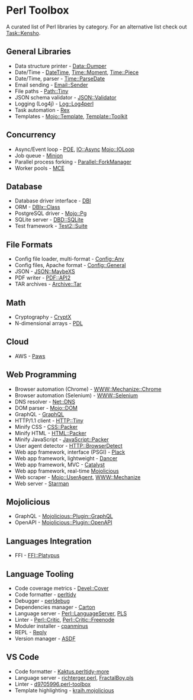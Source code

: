 # Perl Toolbox

A curated list of Perl libraries by category. For an alternative list check out [Task::Kensho](https://metacpan.org/pod/Task::Kensho).

## General Libraries

- Data structure printer - [Data::Dumper](https://metacpan.org/pod/Data::Dumper)
- Date/Time - [DateTime](https://metacpan.org/pod/DateTime), [Time::Moment](https://metacpan.org/pod/Time::Moment), [Time::Piece](https://metacpan.org/pod/Time::Piece)
- Date/Time, parser - [Time::ParseDate](https://metacpan.org/pod/Time::ParseDate)
- Email sending - [Email::Sender](https://metacpan.org/pod/Email::Sender)
- File paths - [Path::Tiny](https://metacpan.org/pod/Path::Tiny)
- JSON schema validator - [JSON::Validator](https://metacpan.org/pod/JSON::Validator)
- Logging (Log4j) - [Log::Log4perl](https://metacpan.org/pod/Log::Log4perl)
- Task automation - [Rex](https://metacpan.org/pod/Rex)
- Templates - [Mojo::Template](https://docs.mojolicious.org/Mojo/Template), [Template::Toolkit](https://metacpan.org/pod/Template::Toolkit)

## Concurrency

- Async/Event loop - [POE](https://metacpan.org/pod/POE), [IO::Async](https://metacpan.org/pod/IO::Async) [Mojo::IOLoop](https://metacpan.org/pod/Mojo::IOLoop)
- Job queue - [Minion](https://metacpan.org/pod/Minion)
- Parallel process forking - [Parallel::ForkManager](https://metacpan.org/pod/Parallel::ForkManager)
- Worker pools - [MCE](https://metacpan.org/pod/MCE)

## Database

- Database driver interface - [DBI](https://metacpan.org/pod/DBI)
- ORM - [DBIx::Class](https://metacpan.org/pod/DBIx::Class)
- PostgreSQL driver - [Mojo::Pg](https://metacpan.org/pod/Mojo::Pg)
- SQLite server - [DBD::SQLite](https://metacpan.org/pod/DBD::SQLite)
- Test framework - [Test2::Suite](https://metacpan.org/pod/Test2::Suite)

## File Formats

- Config file loader, multi-format - [Config::Any](https://metacpan.org/pod/Config::Any)
- Config files, Apache format - [Config::General](https://metacpan.org/pod/Config::General)
- JSON - [JSON::MaybeXS](https://metacpan.org/pod/JSON::MaybeXS)
- PDF writer - [PDF::API2](https://metacpan.org/pod/PDF::API2)
- TAR archives - [Archive::Tar](https://metacpan.org/pod/Archive::Tar)

## Math

- Cryptography - [CryptX](https://metacpan.org/pod/CryptX)
- N-dimensional arrays - [PDL](https://metacpan.org/dist/PDL/view/Basic/Pod/API.pod)

## Cloud

- AWS - [Paws](https://metacpan.org/pod/Paws)

## Web Programming

- Browser automation (Chrome) - [WWW::Mechanize::Chrome](https://metacpan.org/pod/WWW::Mechanize::Chrome)
- Browser automation (Selenium) - [WWW::Selenium](https://metacpan.org/pod/WWW::Selenium)
- DNS resolver - [Net::DNS](https://metacpan.org/release/NLNETLABS/Net-DNS-1.32/view/lib/Net/DNS.pm)
- DOM parser - [Mojo::DOM](https://metacpan.org/pod/Mojo::DOM)
- GraphQL - [GraphQL](https://metacpan.org/pod/GraphQL)
- HTTP/1.1 client - [HTTP::Tiny](https://metacpan.org/pod/HTTP::Tiny)
- Minify CSS - [CSS::Packer](https://metacpan.org/pod/CSS::Packer)
- Minify HTML - [HTML::Packer](https://metacpan.org/pod/HTML::Packer)
- Minify JavaScript - [JavaScript::Packer](https://metacpan.org/pod/JavaScript::Packer)
- User agent detector - [HTTP::BrowserDetect](https://metacpan.org/pod/HTTP::BrowserDetect)
- Web app framework, interface (PSGI) - [Plack](https://metacpan.org/pod/Plack)
- Web app framework, lightweight - [Dancer](https://metacpan.org/pod/Dancer)
- Web app framework, MVC - [Catalyst](https://metacpan.org/pod/Catalyst)
- Web app framework, real-time [Mojolicious](https://metacpan.org/pod/Mojolicious)
- Web scraper - [Mojo::UserAgent](https://docs.mojolicious.org/Mojo/UserAgent), [WWW::Mechanize](https://metacpan.org/pod/WWW::Mechanize)
- Web server - [Starman](https://metacpan.org/pod/Starman)

## Mojolicious

- GraphQL - [Mojolicious::Plugin::GraphQL](https://metacpan.org/pod/Mojolicious::Plugin::GraphQL)
- OpenAPI - [Mojolicious::Plugin::OpenAPI](https://metacpan.org/pod/Mojolicious::Plugin::OpenAPI)

## Languages Integration

- FFI - [FFI::Platypus](https://metacpan.org/pod/FFI::Platypus)

## Language Tooling

- Code coverage metrics - [Devel::Cover](https://metacpan.org/pod/Devel::Cover)
- Code formatter - [perltidy](https://metacpan.org/pod/perltidy)
- Debugger - [perldebug](https://perldoc.perl.org/perldebug)
- Dependencies manager - [Carton](https://metacpan.org/pod/Carton)
- Language server - [Perl::LanguageServer](https://metacpan.org/pod/Perl::LanguageServer), [PLS](https://metacpan.org/pod/PLS)
- Linter - [Perl::Critic](https://metacpan.org/pod/Perl::Critic), [Perl::Critic::Freenode](https://metacpan.org/pod/Perl::Critic::Freenode)
- Moduler installer - [cpanminus](https://metacpan.org/pod/App::cpanminus)
- REPL - [Reply](https://metacpan.org/dist/Reply/view/bin/reply)
- Version manager - [ASDF](https://github.com/ouest/asdf-perl)

## VS Code

- Code formatter - [Kaktus.perltidy-more](https://marketplace.visualstudio.com/items?itemName=Kaktus.perltidy-more)
- Language server - [richterger.perl](https://marketplace.visualstudio.com/items?itemName=richterger.perl), [FractalBoy.pls](https://marketplace.visualstudio.com/items?itemName=FractalBoy.pls)
- Linter - [d9705996.perl-toolbox](https://marketplace.visualstudio.com/items?itemName=d9705996.perl-toolbox)
- Template highlighting - [kraih.mojolicious](https://marketplace.visualstudio.com/items?itemName=kraih.mojolicious)
